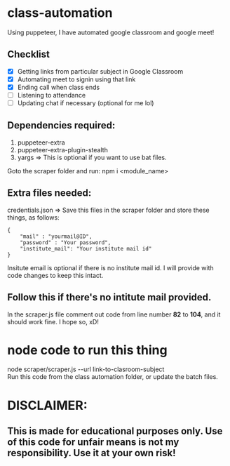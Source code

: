 # class-automation
Using puppeteer, I have automated google classroom and google meet!

## Checklist
- [X] Getting links from particular subject in Google Classroom
- [X] Automating meet to signin using that link
- [X] Ending call when class ends
- [ ] Listening to attendance
- [ ] Updating chat if necessary (optional for me lol)

## Dependencies required:
1. puppeteer-extra
2. puppeteer-extra-plugin-stealth
3. yargs => This is optional if you want to use bat files.

Goto the scraper folder and run: npm i <module_name>

## Extra files needed:
credentials.json => Save this files in the scraper folder and store these things, as follows: 
```
{
    "mail" : "yourmail@ID",
    "password" : "Your password",
    "institute_mail": "Your institute mail id" 
}
```
Insitute email is optional if there is no institute mail id. I will provide with code changes to keep this intact.

## Follow this if there's no intitute mail provided.
In the scraper.js file comment out code from line number __82__ to __104__, and it should work fine. I hope so, xD!



# node code to run this thing
node scraper/scraper.js --url link-to-clasroom-subject \
Run this code from the class automation folder, or update the batch files.



# DISCLAIMER: 
## This is made for educational purposes only. Use of this code for unfair means is not my responsibility. Use it at your own risk!
